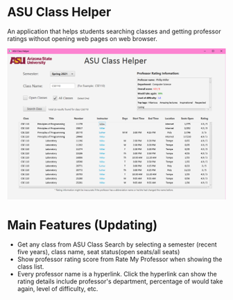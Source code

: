 # ASU Class Helper
An application that helps students searching classes and getting professor ratings without opening web pages on web browser.

![alt text](https://github.com/MisakaNA/ASUClassHelper-JAVA/blob/master/Main_Scene.png?raw=true)

# Main Features (Updating)
- Get any class from ASU Class Search by selecting a semester (recent five years), class name, seat status(open seats/all seats)
- Show professor rating score from Rate My Professor when showing the class list.
- Every professor name is a hyperlink. Click the hyperlink can show the rating details include professor's department, percentage of would take again, level of difficulty, etc.
